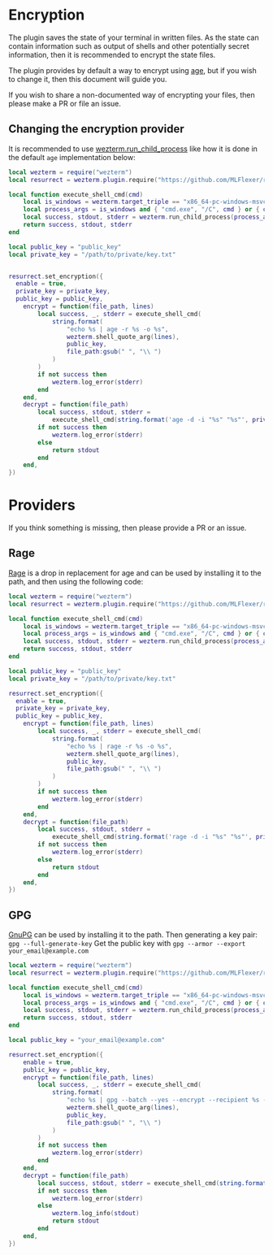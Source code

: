 # Encryption
The plugin saves the state of your terminal in written files. As the state can contain information such as output of shells and other potentially secret information, then it is recommended to encrypt the state files.

The plugin provides by default a way to encrypt using [age](https://github.com/FiloSottile/age), but if you wish to change it, then this document will guide you.

If you wish to share a non-documented way of encrypting your files, then please make a PR or file an issue.
## Changing the encryption provider
It is recommended to use [wezterm.run_child_process](https://wezfurlong.org/wezterm/config/lua/wezterm/run_child_process.html) like how it is done in the default `age` implementation below:
```lua
local wezterm = require("wezterm")
local resurrect = wezterm.plugin.require("https://github.com/MLFlexer/resurrect.wezterm")

local function execute_shell_cmd(cmd)
	local is_windows = wezterm.target_triple == "x86_64-pc-windows-msvc"
	local process_args = is_windows and { "cmd.exe", "/C", cmd } or { os.getenv("SHELL"), "-c", cmd }
	local success, stdout, stderr = wezterm.run_child_process(process_args)
	return success, stdout, stderr
end

local public_key = "public_key"
local private_key = "/path/to/private/key.txt"


resurrect.set_encryption({
  enable = true,
  private_key = private_key,
  public_key = public_key,
	encrypt = function(file_path, lines)
		local success, _, stderr = execute_shell_cmd(
			string.format(
				"echo %s | age -r %s -o %s",
				wezterm.shell_quote_arg(lines),
				public_key,
				file_path:gsub(" ", "\\ ")
			)
		)
		if not success then
			wezterm.log_error(stderr)
		end
	end,
	decrypt = function(file_path)
		local success, stdout, stderr =
			execute_shell_cmd(string.format('age -d -i "%s" "%s"', private_key, file_path))
		if not success then
			wezterm.log_error(stderr)
		else
			return stdout
		end
	end,
})
```

# Providers
If you think something is missing, then please provide a PR or an issue.

## Rage
[Rage](https://github.com/str4d/rage) is a drop in replacement for age and can be used by installing it to the path, and then using the following code:

```lua
local wezterm = require("wezterm")
local resurrect = wezterm.plugin.require("https://github.com/MLFlexer/resurrect.wezterm")

local function execute_shell_cmd(cmd)
	local is_windows = wezterm.target_triple == "x86_64-pc-windows-msvc"
	local process_args = is_windows and { "cmd.exe", "/C", cmd } or { os.getenv("SHELL"), "-c", cmd }
	local success, stdout, stderr = wezterm.run_child_process(process_args)
	return success, stdout, stderr
end

local public_key = "public_key"
local private_key = "/path/to/private/key.txt"

resurrect.set_encryption({
  enable = true,
  private_key = private_key,
  public_key = public_key,
	encrypt = function(file_path, lines)
		local success, _, stderr = execute_shell_cmd(
			string.format(
				"echo %s | rage -r %s -o %s",
				wezterm.shell_quote_arg(lines),
				public_key,
				file_path:gsub(" ", "\\ ")
			)
		)
		if not success then
			wezterm.log_error(stderr)
		end
	end,
	decrypt = function(file_path)
		local success, stdout, stderr =
			execute_shell_cmd(string.format('rage -d -i "%s" "%s"', private_key, file_path))
		if not success then
			wezterm.log_error(stderr)
		else
			return stdout
		end
	end,
})
```
## GPG
[GnuPG](https://gnupg.org/) can be used by installing it to the path.
Then generating a key pair: `gpg --full-generate-key`
Get the public key with `gpg --armor --export your_email@example.com`


```lua
local wezterm = require("wezterm")
local resurrect = wezterm.plugin.require("https://github.com/MLFlexer/resurrect.wezterm")

local function execute_shell_cmd(cmd)
	local is_windows = wezterm.target_triple == "x86_64-pc-windows-msvc"
	local process_args = is_windows and { "cmd.exe", "/C", cmd } or { os.getenv("SHELL"), "-c", cmd }
	local success, stdout, stderr = wezterm.run_child_process(process_args)
	return success, stdout, stderr
end

local public_key = "your_email@example.com"

resurrect.set_encryption({
	enable = true,
	public_key = public_key,
	encrypt = function(file_path, lines)
		local success, _, stderr = execute_shell_cmd(
			string.format(
				"echo %s | gpg --batch --yes --encrypt --recipient %s --output %s",
				wezterm.shell_quote_arg(lines),
				public_key,
				file_path:gsub(" ", "\\ ")
			)
		)
		if not success then
			wezterm.log_error(stderr)
		end
	end,
	decrypt = function(file_path)
		local success, stdout, stderr = execute_shell_cmd(string.format('gpg --batch --yes --decrypt "%s"', file_path))
		if not success then
			wezterm.log_error(stderr)
		else
			wezterm.log_info(stdout)
			return stdout
		end
	end,
})
```
